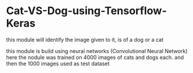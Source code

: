 # Cat-VS-Dog-using-Tensorflow-Keras
this module will identify the image given to it, is of a dog or a cat




this module is build using neural networks (Convolutional Neural Network)
here the nodule was trained on 4000 images of cats and dogs each. and then the 1000 images used as test dataset
